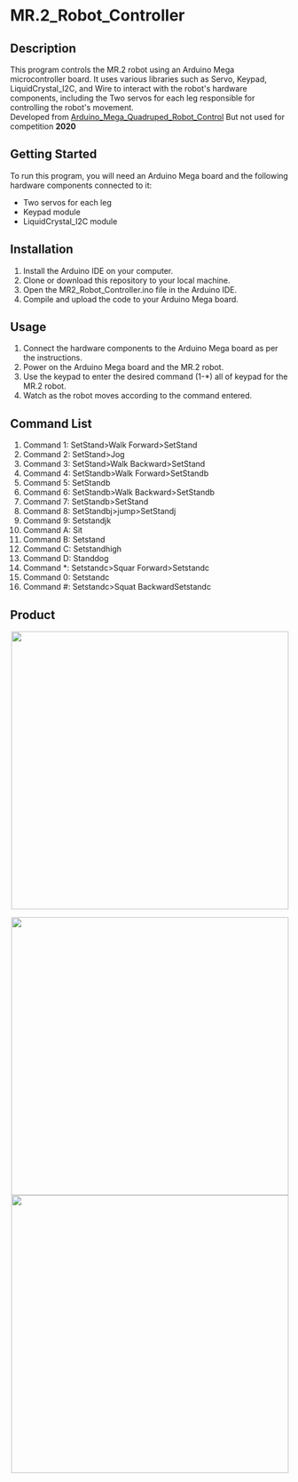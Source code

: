 # MR.2_Robot_Controller
## Description
This program controls the MR.2 robot using an Arduino Mega microcontroller board. It uses various libraries such as Servo, Keypad, LiquidCrystal_I2C, and Wire to interact with the robot's hardware components, including the Two servos for each leg responsible for controlling the robot's movement.<br>
Developed from [Arduino_Mega_Quadruped_Robot_Control](https://github.com/Thanyasit/Arduino_Mega_Quadruped_Robot_Control) But not used for competition <b>2020</b>

## Getting Started
To run this program, you will need an Arduino Mega board and the following hardware components connected to it:

- Two servos for each leg
- Keypad module
- LiquidCrystal_I2C module

## Installation

1. Install the Arduino IDE on your computer.
2. Clone or download this repository to your local machine.
3. Open the MR2_Robot_Controller.ino file in the Arduino IDE.
4. Compile and upload the code to your Arduino Mega board.
## Usage

1. Connect the hardware components to the Arduino Mega board as per the instructions.
2. Power on the Arduino Mega board and the MR.2 robot.
3. Use the keypad to enter the desired command (1-*) all of keypad for the MR.2 robot.
4. Watch as the robot moves according to the command entered.
## Command List

1. Command 1: SetStand>Walk Forward>SetStand
2. Command 2: SetStand>Jog
3. Command 3: SetStand>Walk Backward>SetStand
4. Command 4: SetStandb>Walk Forward>SetStandb
5. Command 5: SetStandb
6. Command 6: SetStandb>Walk Backward>SetStandb
7. Command 7: SetStandb>SetStand
8. Command 8: SetStandbj>jump>SetStandj
9. Command 9: Setstandjk
10. Command A: Sit
11. Command B: Setstand
12. Command C: Setstandhigh
13. Command D: Standdog
14. Command *: Setstandc>Squar Forward>Setstandc
15. Command 0: Setstandc
16. Command #: Setstandc>Squat BackwardSetstandc

## Product

<p align="center">
<img src="https://user-images.githubusercontent.com/77733903/226980883-d5ebbac4-17fa-4b94-add0-235b1950d22d.jpg" width="500">
</p>
<p align="center">
<img src="https://user-images.githubusercontent.com/77733903/226981397-d44aa1fb-7acd-44cc-9eb7-27ff660bf42a.jpg" width="500"><img src="https://user-images.githubusercontent.com/77733903/226981455-07a049ce-8b42-4fd1-a546-230e817c785a.jpg" width="500">
</p>

